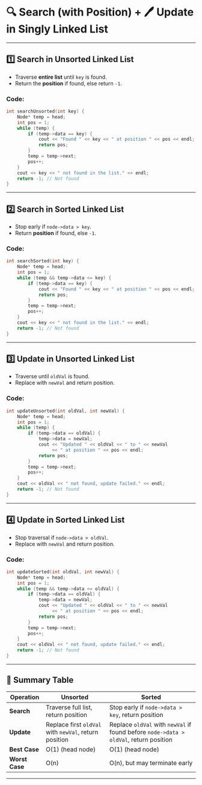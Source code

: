 # 🔍 Search (with Position) + 🖊️ Update in Singly Linked List

---

## 1️⃣ Search in Unsorted Linked List

* Traverse **entire list** until `key` is found.
* Return the **position** if found, else return `-1`.

### Code:

```cpp
int searchUnsorted(int key) {
    Node* temp = head;
    int pos = 1;
    while (temp) {
        if (temp->data == key) {
            cout << "Found " << key << " at position " << pos << endl;
            return pos;
        }
        temp = temp->next;
        pos++;
    }
    cout << key << " not found in the list." << endl;
    return -1; // Not found
}
```

---

## 2️⃣ Search in Sorted Linked List

* Stop early if `node->data > key`.
* Return **position** if found, else `-1`.

### Code:

```cpp
int searchSorted(int key) {
    Node* temp = head;
    int pos = 1;
    while (temp && temp->data <= key) {
        if (temp->data == key) {
            cout << "Found " << key << " at position " << pos << endl;
            return pos;
        }
        temp = temp->next;
        pos++;
    }
    cout << key << " not found in the list." << endl;
    return -1; // Not found
}
```

---

## 3️⃣ Update in Unsorted Linked List

* Traverse until `oldVal` is found.
* Replace with `newVal` and return position.

### Code:

```cpp
int updateUnsorted(int oldVal, int newVal) {
    Node* temp = head;
    int pos = 1;
    while (temp) {
        if (temp->data == oldVal) {
            temp->data = newVal;
            cout << "Updated " << oldVal << " to " << newVal 
                 << " at position " << pos << endl;
            return pos;
        }
        temp = temp->next;
        pos++;
    }
    cout << oldVal << " not found, update failed." << endl;
    return -1; // Not found
}
```

---

## 4️⃣ Update in Sorted Linked List

* Stop traversal if `node->data > oldVal`.
* Replace with `newVal` and return position.

### Code:

```cpp
int updateSorted(int oldVal, int newVal) {
    Node* temp = head;
    int pos = 1;
    while (temp && temp->data <= oldVal) {
        if (temp->data == oldVal) {
            temp->data = newVal;
            cout << "Updated " << oldVal << " to " << newVal 
                 << " at position " << pos << endl;
            return pos;
        }
        temp = temp->next;
        pos++;
    }
    cout << oldVal << " not found, update failed." << endl;
    return -1; // Not found
}
```

---

## 📌 Summary Table

| Operation      | Unsorted                                              | Sorted                                                                                |
| -------------- | ----------------------------------------------------- | ------------------------------------------------------------------------------------- |
| **Search**     | Traverse full list, return position                   | Stop early if `node->data > key`, return position                                     |
| **Update**     | Replace first `oldVal` with `newVal`, return position | Replace `oldVal` with `newVal` if found before `node->data > oldVal`, return position |
| **Best Case**  | O(1) (head node)                                      | O(1) (head node)                                                                      |
| **Worst Case** | O(n)                                                  | O(n), but may terminate early                                                         |

---

